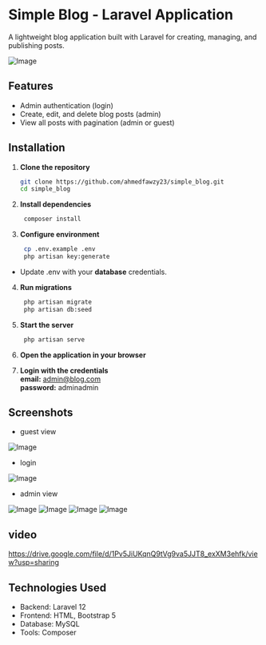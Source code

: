 # Simple Blog - Laravel Application

A lightweight blog application built with Laravel for creating, managing, and publishing posts.

![Image](https://github.com/user-attachments/assets/7c151863-6341-4ba1-b7ae-1d62ce3c593b)

## Features
- Admin authentication (login)
- Create, edit, and delete blog posts (admin)
- View all posts with pagination (admin or guest)


## Installation

1. **Clone the repository**
   ```bash
   git clone https://github.com/ahmedfawzy23/simple_blog.git
   cd simple_blog

2. **Install dependencies**
   ```bash
    composer install
3. **Configure environment**
   ```bash
    cp .env.example .env
    php artisan key:generate
- Update .env with your **database** credentials.

4. **Run migrations**
   ```bash
    php artisan migrate
    php artisan db:seed

5. **Start the server**
   ```bash
    php artisan serve
6. **Open the application in your browser**

7. **Login with the credentials**   <br />**email:** admin@blog.com <br /> **password:** adminadmin

## Screenshots

- guest view

![Image](https://github.com/user-attachments/assets/3110b00f-026e-40d8-8fe5-11affa658706)

- login

![Image](https://github.com/user-attachments/assets/0232635f-a43d-485f-9cf3-a2e20e48d0c6)

- admin view

![Image](https://github.com/user-attachments/assets/10a3dc32-4d29-43be-8cc0-9d34f3f93832)
![Image](https://github.com/user-attachments/assets/19d3bb1c-4c1e-4547-8839-a88c8cf6838c)
![Image](https://github.com/user-attachments/assets/41f5ca57-c4b8-4cac-984f-e9c243c800f8)
![Image](https://github.com/user-attachments/assets/790b96f7-982a-4486-963d-ced865b73bba)

## video
https://drive.google.com/file/d/1Pv5JiUKqnQ9tVg9va5JJT8_exXM3ehfk/view?usp=sharing

## Technologies Used
- Backend: Laravel 12
- Frontend: HTML, Bootstrap 5
- Database: MySQL
- Tools: Composer
